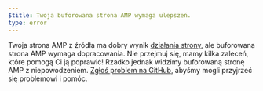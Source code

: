 ```yaml
---
$title: Twoja buforowana strona AMP wymaga ulepszeń.
type: error
---
```


Twoja strona AMP z źródła ma dobry wynik [działania strony](https://developers.google.com/search/docs/guides/page-experience), ale buforowana strona AMP wymaga dopracowania. Nie przejmuj się, mamy kilka zaleceń, które pomogą Ci ją poprawić! Rzadko jednak widzimy buforowaną stronę AMP z niepowodzeniem. [Zgłoś problem na GitHub](https://github.com/ampproject/amphtml/issues/new?assignees=&labels=Type:+Page+experience&template=page-experience.md&title=Page+experience+issue), abyśmy mogli przyjrzeć się problemowi i pomóc.
